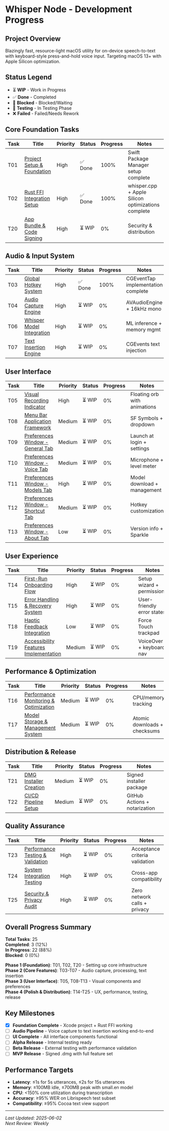 # Whisper Node - Development Progress

## Project Overview
Blazingly fast, resource-light macOS utility for on-device speech-to-text with keyboard-style press-and-hold voice input. Targeting macOS 13+ with Apple Silicon optimization.

## Status Legend
- ⏳ **WIP** - Work in Progress
- ✅ **Done** - Completed
- 🛂 **Blocked** - Blocked/Waiting
- 🧪 **Testing** - In Testing Phase
- ❌ **Failed** - Failed/Needs Rework

## Core Foundation Tasks

| Task | Title | Priority | Status | Progress | Notes |
|------|-------|----------|--------|----------|-------|
| T01 | [Project Setup & Foundation](tasks/T01-project-setup.md) | High | ✅ Done | 100% | Swift Package Manager setup complete |
| T02 | [Rust FFI Integration Setup](tasks/T02-rust-ffi-integration.md) | High | ✅ Done | 100% | whisper.cpp + Apple Silicon optimizations complete |
| T20 | [App Bundle & Code Signing](tasks/T20-app-bundle-signing.md) | High | ⏳ WIP | 0% | Security & distribution |

## Audio & Input System

| Task | Title | Priority | Status | Progress | Notes |
|------|-------|----------|--------|----------|-------|
| T03 | [Global Hotkey System](tasks/T03-global-hotkey-system.md) | High | ✅ Done | 100% | CGEventTap implementation complete |
| T04 | [Audio Capture Engine](tasks/T04-audio-capture-engine.md) | High | ⏳ WIP | 0% | AVAudioEngine + 16kHz mono |
| T06 | [Whisper Model Integration](tasks/T06-whisper-model-integration.md) | High | ⏳ WIP | 0% | ML inference + memory mgmt |
| T07 | [Text Insertion Engine](tasks/T07-text-insertion-engine.md) | High | ⏳ WIP | 0% | CGEvents text injection |

## User Interface

| Task | Title | Priority | Status | Progress | Notes |
|------|-------|----------|--------|----------|-------|
| T05 | [Visual Recording Indicator](tasks/T05-visual-recording-indicator.md) | High | ⏳ WIP | 0% | Floating orb with animations |
| T08 | [Menu Bar Application Framework](tasks/T08-menubar-app.md) | Medium | ⏳ WIP | 0% | SF Symbols + dropdown |
| T09 | [Preferences Window - General Tab](tasks/T09-preferences-general.md) | Medium | ⏳ WIP | 0% | Launch at login + settings |
| T10 | [Preferences Window - Voice Tab](tasks/T10-preferences-voice.md) | Medium | ⏳ WIP | 0% | Microphone + level meter |
| T11 | [Preferences Window - Models Tab](tasks/T11-preferences-models.md) | High | ⏳ WIP | 0% | Model download + management |
| T12 | [Preferences Window - Shortcut Tab](tasks/T12-preferences-shortcut.md) | Medium | ⏳ WIP | 0% | Hotkey customization |
| T13 | [Preferences Window - About Tab](tasks/T13-preferences-about.md) | Low | ⏳ WIP | 0% | Version info + Sparkle |

## User Experience

| Task | Title | Priority | Status | Progress | Notes |
|------|-------|----------|--------|----------|-------|
| T14 | [First-Run Onboarding Flow](tasks/T14-onboarding-flow.md) | High | ⏳ WIP | 0% | Setup wizard + permissions |
| T15 | [Error Handling & Recovery System](tasks/T15-error-handling.md) | High | ⏳ WIP | 0% | User-friendly error states |
| T18 | [Haptic Feedback Integration](tasks/T18-haptic-feedback.md) | Low | ⏳ WIP | 0% | Force Touch trackpad |
| T19 | [Accessibility Features Implementation](tasks/T19-accessibility-features.md) | Medium | ⏳ WIP | 0% | VoiceOver + keyboard nav |

## Performance & Optimization

| Task | Title | Priority | Status | Progress | Notes |
|------|-------|----------|--------|----------|-------|
| T16 | [Performance Monitoring & Optimization](tasks/T16-performance-monitoring.md) | Medium | ⏳ WIP | 0% | CPU/memory tracking |
| T17 | [Model Storage & Management System](tasks/T17-model-storage.md) | Medium | ⏳ WIP | 0% | Atomic downloads + checksums |

## Distribution & Release

| Task | Title | Priority | Status | Progress | Notes |
|------|-------|----------|--------|----------|-------|
| T21 | [DMG Installer Creation](tasks/T21-dmg-installer.md) | Medium | ⏳ WIP | 0% | Signed installer package |
| T22 | [CI/CD Pipeline Setup](tasks/T22-cicd-pipeline.md) | Medium | ⏳ WIP | 0% | GitHub Actions + notarization |

## Quality Assurance

| Task | Title | Priority | Status | Progress | Notes |
|------|-------|----------|--------|----------|-------|
| T23 | [Performance Testing & Validation](tasks/T23-performance-testing.md) | High | ⏳ WIP | 0% | Acceptance criteria validation |
| T24 | [System Integration Testing](tasks/T24-integration-testing.md) | High | ⏳ WIP | 0% | Cross-app compatibility |
| T25 | [Security & Privacy Audit](tasks/T25-security-audit.md) | High | ⏳ WIP | 0% | Zero network calls + privacy |

## Overall Progress Summary

**Total Tasks**: 25  
**Completed**: 3 (12%)  
**In Progress**: 22 (88%)  
**Blocked**: 0 (0%)  

**Phase 1 (Foundation)**: T01, T02, T20 - Setting up core infrastructure  
**Phase 2 (Core Features)**: T03-T07 - Audio capture, processing, text insertion  
**Phase 3 (User Interface)**: T05, T08-T13 - Visual components and preferences  
**Phase 4 (Polish & Distribution)**: T14-T25 - UX, performance, testing, release  

## Key Milestones

- [x] **Foundation Complete** - Xcode project + Rust FFI working
- [ ] **Audio Pipeline** - Voice capture to text insertion working end-to-end  
- [ ] **UI Complete** - All interface components functional
- [ ] **Alpha Release** - Internal testing ready
- [ ] **Beta Release** - External testing with performance validation
- [ ] **MVP Release** - Signed .dmg with full feature set

## Performance Targets

- **Latency**: ≤1s for 5s utterances, ≤2s for 15s utterances
- **Memory**: ≤100MB idle, ≤700MB peak with small.en model
- **CPU**: <150% core utilization during transcription
- **Accuracy**: ≥95% WER on Librispeech test subset
- **Compatibility**: ≥95% Cocoa text view support

---
*Last Updated: 2025-06-02*  
*Next Review: Weekly*